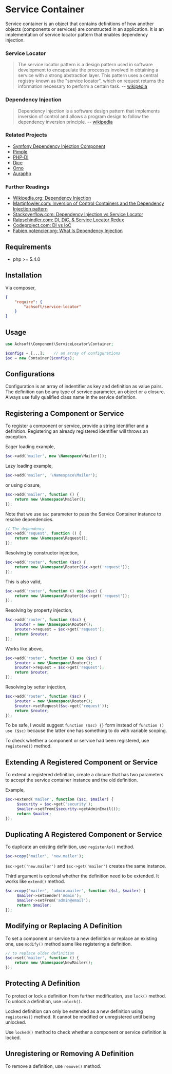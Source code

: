 Service Container
=================

Service container is an object that contains definitions of how another objects (components or services) are constructed in an application. It is an implementation of service locator pattern that enables dependency injection.

### Service Locator

> The service locator pattern is a design pattern used in software development to encapsulate the processes involved in obtaining a service with a strong abstraction layer. This pattern uses a central registry known as the "service locator", which on request returns the information necessary to perform a certain task.
> -- [wikipedia](http://en.wikipedia.org/wiki/Dependency_injection)

### Dependency Injection

> Dependency injection is a software design pattern that implements inversion of control and allows a program design to follow the dependency inversion principle.
> -- [wikipedia](http://en.wikipedia.org/wiki/Dependency_injection)


### Related Projects

* [Symfony Dependency Injection Component](https://github.com/symfony/DependencyInjection)
* [Pimple](https://github.com/fabpot/Pimple)
* [PHP-DI](https://github.com/mnapoli/PHP-DI)
* [Dice](https://github.com/TomBZombie/Dice)
* [Orno](https://github.com/orno/di)
* [Auraphp](https://github.com/auraphp/Aura.Di)


### Further Readings

* [Wikipedia.org: Dependency Injection](http://en.wikipedia.org/wiki/Dependency_injection)
* [Martinfowler.com: Inversion of Control Containers and the Dependency Injection pattern](http://www.martinfowler.com/articles/injection.html)
* [Stackoverflow.com: Dependency Injection vs Service Locator](http://stackoverflow.com/questions/1557781/whats-the-difference-between-the-dependency-injection-and-service-locator-patte)
* [Ralpschindler.com: DI, DiC, & Service Locator Redux](http://ralphschindler.com/2012/10/10/di-dic-service-locator-redux)
* [Codeproject.com: DI vs IoC](http://www.codeproject.com/Articles/592372/Dependency-Injection-DI-vs-Inversion-of-Control-IO)
* [Fabien.potencier.org: What Is Dependency Injection](http://fabien.potencier.org/article/11/what-is-dependency-injection)


Requirements
------------

* php >= 5.4.0

Installation
------------

Via composer,

```json
{
    "require": {
        "achsoft/service-locator"
    }
}
```

Usage
-----

```php
use Achsoft\Component\ServiceLocator\Container;

$configs = [...];    // an array of configurations
$sc = new Container($configs);

```


Configurations
--------------

Configuration is an array of indentifier as key and definition as value pairs. The definition can be any type of service parameter, an object or a closure. Always use fully qualified class name in the service definition.


Registering a Component or Service
----------------------------------

To register a component or service, provide a string identifier and a definition. Registering an already registered identifier will throws an exception.

Eager loading example,

```php
$sc->add('mailer', new \Namespace\Mailer());

```

Lazy loading example,

```php
$sc->add('mailer', '\Namespace\Mailer');

```

or using closure,

```php
$sc->add('mailer', function () {
    return new \Namespace\Mailer();
});

```

Note that we use `$sc` parameter to pass the Service Container instance to resolve dependencies.

```php
// The dependency
$sc->add('request', function () {
    return new \Namespace\Request();
});

```

Resolving by constructor injection,

```php
$sc->add('router', function ($sc) {
    return new \Namespace\Router($sc->get('request'));
});

```

This is also valid,

```php
$sc->add('router', function () use ($sc) {
    return new \Namespace\Router($sc->get('request'));
});

```

Resolving by property injection,

```php
$sc->add('router', function ($sc) {
    $router = new \Namespace\Router();
    $router->request = $sc->get('request');
    return $router;
});

```

Works like above,

```php
$sc->add('router', function () use ($sc) {
    $router = new \Namespace\Router();
    $router->request = $sc->get('request');
    return $router;
});

```

Resolving by setter injection,

```php
$sc->add('router', function ($sc) {
    $router = new \Namespace\Router();
    $router->setRequest($sc->get('request'));
    return $router;
});

```

To be safe, I would suggest `function ($sc) {}` form instead of `function () use ($sc)` because the latter one has something to do with variable scoping.

To check whether a component or service had been registered, use `registered()` method.


Extending A Registered Component or Service
-------------------------------------------

To extend a registered definition, create a closure that has two parameters to accept the service container instance and the old definition.

Example,

```php
$sc->extend('mailer', function ($sc, $mailer) {
     $security = $sc->get('security');
     $mailer->setFrom($security->getAdminEmail());
     return $mailer;
});

```

Duplicating A Registered Component or Service
---------------------------------------------

To duplicate an existing definition, use `registerAs()` method.

```php
$sc->copy('mailer', 'new.mailer');

```

`$sc->get('new.mailer')` and `$sc->get('mailer')` creates the same instance.

Third argument is optional whether the definition need to be extended. It works like `extend()` method.

```php
$sc->copy('mailer', 'admin.mailer', function ($sl, $mailer) {
     $mailer->setSender('Admin');
     $mailer->setFrom('admin@email');
     return $mailer;
});

```


Modifying or Replacing A Definition
-----------------------------------

To set a component or service to a new definition or replace an existing one, use `modify()` method same like registering a definition.

```php
// to replace older definition
$sc->set('mailer', function () {
    return new \Namespace\NewMailer();
});

```


Protecting A Definition
-----------------------

To protect or lock a definition from further modification, use `lock()` method. To unlock a definition, use `unlock()`.

Locked definition can only be extended as a new definition using `registerAs()` method. It cannot be modified or unregistered until being unlocked.

Use `locked()` method to check whether a component or service definition is locked.


Unregistering or Removing A Definition
--------------------------------------

To remove a definition, use `remove()` method.

